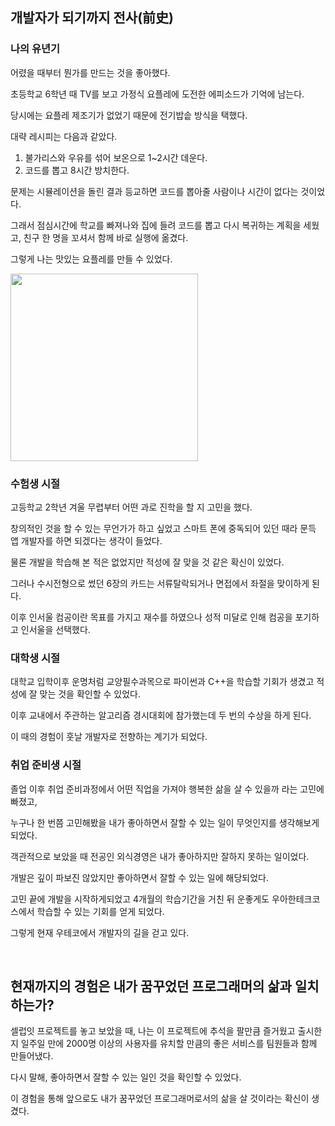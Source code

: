 ## 개발자가 되기까지 전사(前史)

### 나의 유년기

어렸을 때부터 뭔가를 만드는 것을 좋아했다.

초등학교 6학년 때 TV를 보고 가정식 요플레에 도전한 에피소드가 기억에 남는다.

당시에는 요플레 제조기가 없었기 때문에 전기밥솥 방식을 택했다.

대략 레시피는 다음과 같았다.

1. 불가리스와 우유를 섞어 보온으로 1~2시간 데운다.
2. 코드를 뽑고 8시간 방치한다.

문제는 시뮬레이션을 돌린 결과 등교하면 코드를 뽑아줄 사람이나 시간이 없다는 것이었다.

그래서 점심시간에 학교를 빠져나와 집에 들려 코드를 뽑고 다시 복귀하는 계획을 세웠고, 친구 한 명을 꼬셔서 함께 바로 실행에 옮겼다.

그렇게 나는 맛있는 요플레를 만들 수 있었다.

<img src="https://github.com/shackstack/woowa-writing-5/assets/102432453/0f6338cb-d201-4012-bafe-dc4666f61c4d" width="300" >

### 수험생 시절

고등학교 2학년 겨울 무렵부터 어떤 과로 진학을 할 지 고민을 했다.

창의적인 것을 할 수 있는 무언가가 하고 싶었고 스마트 폰에 중독되어 있던 때라 문득 앱 개발자를 하면 되겠다는 생각이 들었다.

물론 개발을 학습해 본 적은 없었지만 적성에 잘 맞을 것 같은 확신이 있었다.

그러나 수시전형으로 썼던 6장의 카드는 서류탈락되거나 면접에서 좌절을 맞이하게 된다.

이후 인서울 컴공이란 목표를 가지고 재수를 하였으나 성적 미달로 인해 컴공을 포기하고 인서울을 선택했다.

### 대학생 시절

대학교 입학이후 운명처럼 교양필수과목으로 파이썬과 C++을 학습할 기회가 생겼고 적성에 잘 맞는 것을 확인할 수 있었다.

이후 교내에서 주관하는 알고리즘 경시대회에 참가했는데 두 번의 수상을 하게 된다.

이 때의 경험이 훗날 개발자로 전향하는 계기가 되었다.

### 취업 준비생 시절

졸업 이후 취업 준비과정에서 어떤 직업을 가져야 행복한 삶을 살 수 있을까 라는 고민에 빠졌고,

누구나 한 번쯤 고민해봤을 내가 좋아하면서 잘할 수 있는 일이 무엇인지를 생각해보게 되었다.

객관적으로 보았을 때 전공인 외식경영은 내가 좋아하지만 잘하지 못하는 일이었다.

개발은 깊이 파보진 않았지만 좋아하면서 잘할 수 있는 일에 해당되었다.

고민 끝에 개발을 시작하게되었고 4개월의 학습기간을 거친 뒤 운좋게도 우아한테크코스에서 학습할 수 있는 기회를 얻게 되었다.

그렇게 현재 우테코에서 개발자의 길을 걷고 있다.

<br/>

## 현재까지의 경험은 내가 꿈꾸었던 프로그래머의 삶과 일치하는가?

셀럽잇 프로젝트를 놓고 보았을 때, 나는 이 프로젝트에 추석을 팔만큼 즐거웠고 출시한 지 일주일 만에 2000명 이상의 사용자를 유치할 만큼의 좋은 서비스를 팀원들과 함께 만들어냈다.

다시 말해, 좋아하면서 잘할 수 있는 일인 것을 확인할 수 있었다.

이 경험을 통해 앞으로도 내가 꿈꾸었던 프로그래머로서의 삶을 살 것이라는 확신이 생겼다.
